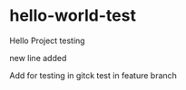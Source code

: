 # hello-world-test
Hello Project testing

new line added

Add for testing in gitck test in feature branch

